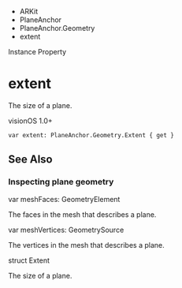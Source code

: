

- ARKit
- PlaneAnchor
- PlaneAnchor.Geometry
-  extent 

Instance Property

# extent

The size of a plane.

visionOS 1.0+

``` source
var extent: PlaneAnchor.Geometry.Extent { get }
```

## See Also

### Inspecting plane geometry

var meshFaces: GeometryElement

The faces in the mesh that describes a plane.

var meshVertices: GeometrySource

The vertices in the mesh that describes a plane.

struct Extent

The size of a plane.

